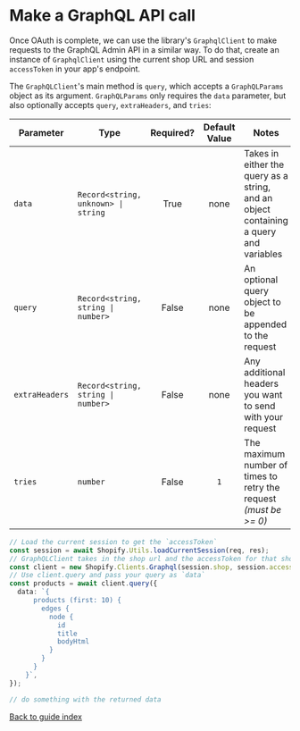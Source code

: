 # Make a GraphQL API call

Once OAuth is complete, we can use the library's `GraphqlClient` to make requests to the GraphQL Admin API in a similar way. To do that, create an instance of `GraphqlClient` using the current shop URL and session `accessToken` in your app's endpoint.

The `GraphQLClient`'s main method is `query`, which accepts a `GraphQLParams` object as its argument. `GraphQLParams` only requires the `data` parameter, but also optionally accepts `query`, `extraHeaders`, and `tries`:

| Parameter      | Type                                |Required? | Default Value | Notes                                                                                 |
| -------------- | ----------------------------------- |:-------: | :-----------: | ------------------------------------------------------------------------------------- |
| `data`         | `Record<string, unknown> \| string` |    True  |     none      | Takes in either the query as a string, and an object containing a query and variables |
| `query`        | `Record<string, string \| number>`  |   False  |     none      | An optional query object to be appended to the request                                |
| `extraHeaders` | `Record<string, string \| number>`  |   False  |     none      | Any additional headers you want to send with your request                             |
| `tries`        | `number`                            |   False  |      `1`      | The maximum number of times to retry the request _(must be >= 0)_                     |

```ts
// Load the current session to get the `accessToken`
const session = await Shopify.Utils.loadCurrentSession(req, res);
// GraphQLClient takes in the shop url and the accessToken for that shop.
const client = new Shopify.Clients.Graphql(session.shop, session.accessToken);
// Use client.query and pass your query as `data`
const products = await client.query({
  data: `{
      products (first: 10) {
        edges {
          node {
            id
            title
            bodyHtml
          }
        }
      }
    }`,
});

// do something with the returned data
```

[Back to guide index](../index.md)
